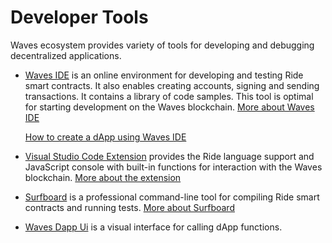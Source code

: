 # Developer Tools

Waves ecosystem provides variety of tools for developing and debugging decentralized applications.

* [Waves IDE](https://waves-ide.com/) is an online environment for developing and testing Ride smart contracts. It also enables creating accounts, signing and sending transactions. It contains a library of code samples. This tool is optimal for starting development on the Waves blockchain. [More about Waves IDE](/en/building-apps/smart-contracts/tools/waves-ide)

   [How to create a dApp using Waves IDE](/en/building-apps/smart-contracts/writing-dapps)

* [Visual Studio Code Extension](https://github.com/wavesplatform/ride-vscode) provides the Ride language support and JavaScript console with built-in functions for interaction with the Waves blockchain. [More about the extension](/en/building-apps/smart-contracts/tools/ride-vscode)

* [Surfboard](https://www.npmjs.com/package/@waves/surfboard) is a professional command-line tool for compiling Ride smart contracts and running tests. [More about Surfboard](/en/building-apps/smart-contracts/tools/surfboard)

* [Waves Dapp Ui](https://waves-dapp.com/) is a visual interface for calling dApp functions.

